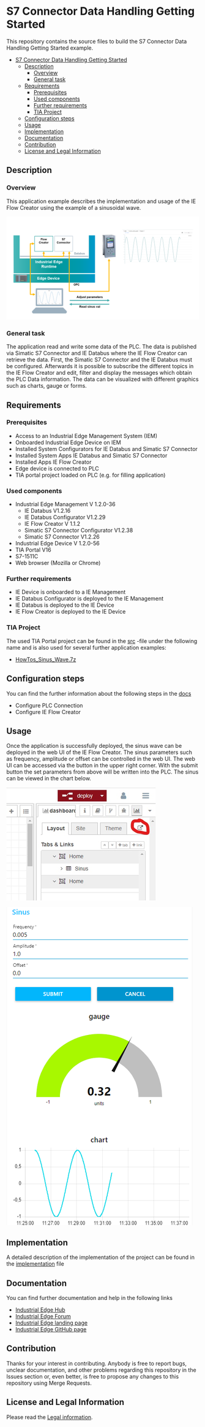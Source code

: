 # S7 Connector Data Handling Getting Started

This repository contains the source files to build the S7 Connector Data Handling Getting Started example.

- [S7 Connector Data Handling Getting Started](#s7-connector-data-handling-getting-started)
  - [Description](#description)
    - [Overview](#overview)
    - [General task](#general-task)
  - [Requirements](#requirements)
    - [Prerequisites](#prerequisites)
    - [Used components](#used-components)
    - [Further requirements](#further-requirements)
    - [TIA Project](#tia-project)
  - [Configuration steps](#configuration-steps)
  - [Usage](#usage)
  - [Implementation](#implementation)
  - [Documentation](#documentation)
  - [Contribution](#contribution)
  - [License and Legal Information](#license-and-legal-information)

## Description

### Overview

This application example describes the implementation and usage of the IE Flow Creator using the example of a sinusoidal wave. 

![Use Case](docs/graphics/DataFlow.PNG)

### General task

The application read and write some data of the PLC. The data is published via Simatic S7 Connector and IE Databus where the IE Flow Creator can retrieve the data. First, the Simatic S7 Connector and the IE Databus must be configured. Afterwards it is possible to subscribe the different topics in the IE Flow Creator and edit, filter and display the messages which obtain the PLC Data information. The data can be visualized with different graphics such as charts, gauge or forms.

## Requirements

###  Prerequisites

- Access to an Industrial Edge Management System (IEM)
- Onboarded Industrial Edge Device on IEM
- Installed System Configurators for IE Databus and Simatic S7 Connector
- Installed System Apps IE Databus and Simatic S7 Connector
- Installed Apps IE Flow Creator
- Edge device is connected to PLC
- TIA portal project loaded on PLC (e.g. for filling application)

### Used components

- Industrial Edge Management V 1.2.0-36
  - IE Databus V1.2.16
  - IE Databus Configurator V1.2.29
  - IE Flow Creator V 1.1.2
  - Simatic S7 Connector Configurator V1.2.38
  - Simatic S7 Connector V1.2.26
- Industrial Edge Device V 1.2.0-56
- TIA Portal V16
- S7-1511C
- Web browser (Mozilla or Chrome)

### Further requirements

- IE Device is onboarded to a IE Management
- IE Databus Configurator is deployed to the IE Management
- IE Databus is deployed to the IE Device
- IE Flow Creator is deployed to the IE Device

### TIA Project

The used TIA Portal project can be found in the [src](src) -file under the following name and is also used for several further application examples:

- [HowTos_Sinus_Wave.7z](src/HowTos_Sinus_Wave.7z)

## Configuration steps

You can find the further information about the following steps in the [docs](docs/Installation.md)
- Configure PLC Connection
- Configure IE Flow Creator

## Usage

Once the application is successfully deployed, the sinus wave can be deployed in the web UI of the IE Flow Creator. The sinus parameters such as frequency, amplitude or offset can be controlled in the web UI. The web UI can be accessed via the button in the upper right corner. With the submit button the set parameters from above will be written into the PLC. The sinus can be viewed in the chart below.

![InkedDashboardsettings_LI.jpg](docs/graphics/InkedDashboardsettings_LI.jpg)

![Dashboard.PNG](docs/graphics/Dashboard.PNG)

## Implementation
A detailed description of the implementation of the project can be found in the [implementation](docs/Implementation.md) file

## Documentation
  
You can find further documentation and help in the following links

- [Industrial Edge Hub](https://iehub.eu1.edge.siemens.cloud/#/documentation)
- [Industrial Edge Forum](https://www.siemens.com/industrial-edge-forum)
- [Industrial Edge landing page](https://new.siemens.com/global/en/products/automation/topic-areas/industrial-edge/simatic-edge.html)
- [Industrial Edge GitHub page](https://github.com/industrial-edge)
  
## Contribution

Thanks for your interest in contributing. Anybody is free to report bugs, unclear documentation, and other problems regarding this repository in the Issues section or, even better, is free to propose any changes to this repository using Merge Requests.

## License and Legal Information

Please read the [Legal information](LICENSE.md).

